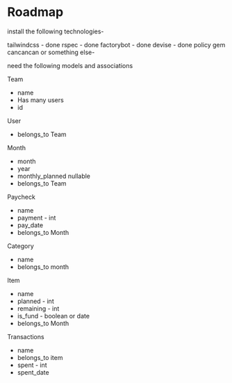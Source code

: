 # Roadmap

install the following technologies-

tailwindcss - done
rspec - done
factorybot - done
devise - done
policy gem cancancan or something else-

need the following models and associations

Team
- name
- Has many users
- id

User
- belongs_to Team

Month
- month
- year
- monthly_planned nullable
- belongs_to Team

Paycheck
- name
- payment - int
- pay_date
- belongs_to Month

Category
- name
- belongs_to month

Item
- name
- planned - int
- remaining - int
- is_fund - boolean or date
- belongs_to Month

Transactions
- name
- belongs_to item
- spent - int
- spent_date


